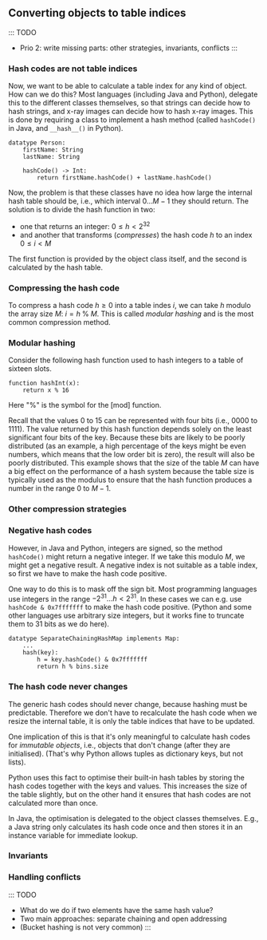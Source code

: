
## Converting objects to table indices

::: TODO
- Prio 2: write missing parts: other strategies, invariants, conflicts
:::

### Hash codes are not table indices

Now, we want to be able to calculate a table index for any kind of
object. How can we do this? Most languages (including Java and Python),
delegate this to the different classes themselves, so that strings can
decide how to hash strings, and x-ray images can decide how to hash
x-ray images. This is done by requiring a class to implement a hash
method (called `hashCode()` in Java, and `__hash__()` in Python).

    datatype Person:
        firstName: String
        lastName: String

        hashCode() -> Int:
            return firstName.hashCode() + lastName.hashCode()


Now, the problem is that these classes have no idea how large the
internal hash table should be, i.e., which interval $0\ldots M-1$ they
should return. The solution is to divide the hash function in two:

-   one that returns an integer: $0\leq h < 2^{32}$
-   and another that transforms (*compresses*) the hash code $h$ to an
    index $0\leq i< M$

The first function is provided by the object class itself, and the
second is calculated by the hash table.

### Compressing the hash code

To compress a hash code $h\geq 0$ into a table indes $i$, we can take
$h$ modulo the array size $M$: $i = h \; \% \; M$. This is called
*modular hashing* and is the most common compression method.

### Modular hashing

Consider the following hash function used to hash integers to a table of
sixteen slots.

    function hashInt(x):
        return x % 16


Here "%" is the symbol for the [mod] function.

<inlineav id="hashFuncExCON1" src="Hashing/hashFuncExCON1.js" name="Hash Function Slideshow 1"/>

Recall that the values 0 to 15 can be represented with four bits (i.e.,
0000 to 1111). The value returned by this hash function depends solely
on the least significant four bits of the key. Because these bits are
likely to be poorly distributed (as an example, a high percentage of the
keys might be even numbers, which means that the low order bit is zero),
the result will also be poorly distributed. This example shows that the
size of the table $M$ can have a big effect on the performance of a hash
system because the table size is typically used as the modulus to ensure
that the hash function produces a number in the range 0 to $M-1$.

### Other compression strategies


### Negative hash codes

However, in Java and Python, integers are signed, so the method
`hashCode()` might return a negative integer. If we take this modulo
$M$, we might get a negative result. A negative index is not suitable as
a table index, so first we have to make the hash code positive.

One way to do this is to mask off the sign bit.
Most programming languages use integers in the range $-2^{31}\ldots h<2^{31}$.
In these cases we can e.g. use `hashCode & 0x7fffffff` to make the hash code positive.
(Python and some other languages use arbitrary size integers, but it works fine to
truncate them to 31 bits as we do here).

    datatype SeparateChainingHashMap implements Map:
        ...
        hash(key):
            h = key.hashCode() & 0x7fffffff
            return h % bins.size

### The hash code never changes

The generic hash codes should never change, because hashing must be
predictable. Therefore we don't have to recalculate the hash code when
we resize the internal table, it is only the table indices that have to
be updated.

One implication of this is that it's only meaningful to calculate hash
codes for *immutable objects*, i.e., objects that don't change (after
they are initialised). (That's why Python allows tuples as dictionary
keys, but not lists).

Python uses this fact to optimise their built-in hash tables by storing
the hash codes together with the keys and values. This increases the
size of the table slightly, but on the other hand it ensures that hash
codes are not calculated more than once.

In Java, the optimisation is delegated to the object classes themselves.
E.g., a Java string only calculates its hash code once and then stores
it in an instance variable for immediate lookup.

### Invariants


### Handling conflicts

::: TODO
- What do we do if two elements have the same hash value?
- Two main approaches: separate chaining and open addressing
- (Bucket hashing is not very common)
:::

